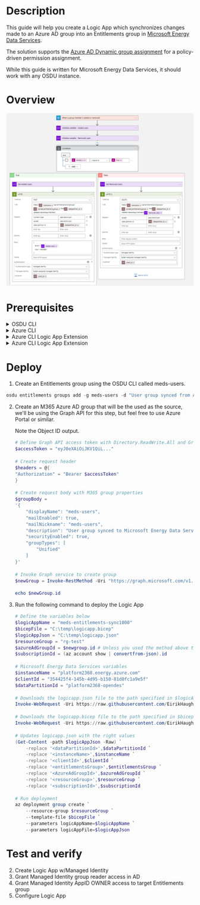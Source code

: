 # Description
This guide will help you create a Logic App which synchronizes changes made to an Azure AD group into an Entitlements group in [Microsoft Energy Data Services](https://azure.microsoft.com/en-us/products/energy-data-services/#overview).

The solution supports the [Azure AD Dynamic group assignment](https://learn.microsoft.com/en-us/azure/active-directory/enterprise-users/groups-dynamic-membership) for a policy-driven permission assignment. 

While this guide is written for Microsoft Energy Data Services, it should work with any OSDU instance.

# Overview
![Logic App for Azure AD group sync to Microsoft Energy Data Services](img/logicapp-concept.png)

# Prerequisites
<details>
<summary>OSDU CLI</summary>

1. Generate a [Refresh Token](https://learn.microsoft.com/en-us/azure/energy-data-services/how-to-generate-refresh-token) for your Microsoft Energy Data Services instance.
2. Download [OSDU CLI](https://community.opengroup.org/osdu/platform/data-flow/data-loading/osdu-cli) from the Open Source Community.
3. Authenticate to your Microsoft Energy Data Services instance by running the following command.
```Powershell
osdu config update
```
4. Enter all the instance details, see example below.
    <details>
    <summary>Example input</summary>

    ```conf
    server = https://<instance-name>.energy.azure.com
    crs_catalog_url = /api/crs/catalog/v2/
    crs_converter_url = /api/crs/converter/v2/
    entitlements_url = /api/entitlements/v2/
    file_url = /api/file/v2/
    legal_url = /api/legal/v1/
    schema_url = /api/schema-service/v1/
    search_url = /api/search/v2/
    storage_url = /api/storage/v2/
    unit_url = /api/unit/v3/
    workflow_url = /api/workflow/v1/
    data_partition_id = <data-partition-id>
    legal_tag = <legal-tag-id>
    acl_viewer = data.default.viewers@<data-partition-id>.dataservices.energy
    acl_owner = data.default.owners@<data-partition-id>.dataservices.energy
    authentication_mode = refresh_token
    token_endpoint = https://login.microsoftonline.com/<tenant-id>/oauth2/v2.0/token
    refresh_token = 0.ARoBv4j5cvDGr0GRqy18...
    client_id = <meds-appreg-client-id>
    client_secret =
    ```
5. Make sure that it is authenticated to your instance by running the following command.

    ```powershell
    osdu status
    ```

    This should return the following output:
    ```powershell
    PS C:\Users\admin> osdu status
    CRS Catalog service  200         OK
    CRS Converter service 200        OK
    File service         200         OK
    Entitlements Service 200         OK
    Legal service        200         OK
    Schema service       200         OK
    Search service       200         OK
    Storage service      200         OK
    Unit service         200         OK
    Workflow service     200         OK
    ```
</details>

<details>
<summary>Azure CLI</summary>

Download from [aka.ms/azurecli](https://aka.ms/azurecli).  
Login to the Azure CLI using the command below, and your user with subscription owner rights:
```Powershell
az login
```
Verify that the right subscription is selected:
```Powershell
az account show
```
If the correct subscription is not selected, run the following command:
```Powershell
az account set --subscription <subscription-id>
```
</details>

<details>
<summary>Azure CLI Logic App Extension</summary>

1. Install the module
    ```Powershell
    az extension add --name logic
    ```
</details>

<details>
<summary>Azure CLI Logic App Extension</summary>

1. Install the module
    ```Powershell
    az extension add --name logic
    ```
</details>


# Deploy

1. Create an Entitlements group using the OSDU CLI called meds-users.
```powershell
osdu entitlements groups add -g meds-users -d "User group synced from Azure AD by Logic App"
```
2. Create an M365 Azure AD group that will be the used as the source, we'll be using the Graph API for this step, but feel free to use Azure Portal or similar.

    Note the Object ID output.

    ```powershell
    # Define Graph API access token with Directory.ReadWrite.All and Group.ReadWrite.All
    $accessToken = "eyJ0eXAiOiJKV1QiL..."

    # Create request header
    $headers = @{
    "Authorization" = "Bearer $accessToken"
    }

    # Create request body with M365 group properties
    $groupBody = 
    '{
        "displayName": "meds-users",
        "mailEnabled": true,
        "mailNickname": "meds-users",
        "description": "User group synced to Microsoft Energy Data Services by Logic App",
        "securityEnabled": true,
        "groupTypes": [
            "Unified"
        ]
    }'

    # Invoke Graph service to create group
    $newGroup = Invoke-RestMethod -Uri "https://graph.microsoft.com/v1.0/groups" -ContentType "application/json" -Method POST -Headers $headers -Body $groupBody

    echo $newGroup.id
    ```
3. Run the following command to deploy the Logic App
    ```Powershell
    # Define the variables below
    $logicAppName = "meds-entitlements-sync1000"
    $bicepFile = "C:\temp\logicapp.bicep"
    $logicAppJson = "C:\temp\logicapp.json"
    $resourceGroup = "rg-test"
    $azureAdGroupId = $newgroup.id # Unless you used the method above to create the Azure AD Group, replace with the ObjectID of said group
    $subscriptionId = (az account show | convertfrom-json).id

    # Microsoft Energy Data Services variables
    $instanceName = "platform2368.energy.azure.com"
    $clientId = "354425f4-145b-4d95-b150-81d0fc1a9e5f"
    $dataPartitionId = "platform2368-opendes"

    # Downloads the logicapp.json file to the path specified in $logicAppJson
    Invoke-WebRequest -Uri https://raw.githubusercontent.com/EirikHaughom/MicrosoftEnergyDataServices/main/Guides/AADEntitlementsSync/src/logicapp.json -OutFile $logicAppJson

    # Downloads the logicapp.bicep file to the path specified in $bicepFile
    Invoke-WebRequest -Uri https://raw.githubusercontent.com/EirikHaughom/MicrosoftEnergyDataServices/main/Guides/AADEntitlementsSync/src/logicapp.bicep -OutFile $bicepFile

    # Updates logicapp.json with the right values
    (Get-Content -path $logicAppJson -Raw) `
        -replace '<dataPartitionId>',$dataPartitionId `
        -replace '<instanceName>',$instanceName `
        -replace '<clientId>',$clientId `
        -replace '<entitlementsGroup>',$entitlementsGroup `
        -replace '<AzureAdGroupId>',$azureAdGroupId `
        -replace '<resourceGroup>',$resourceGroup `
        -replace '<subscriptionId>',$subscriptionId

    # Run deployment
    az deployment group create `
        --resource-group $resourceGroup `
        --template-file $bicepFile `
        --parameters logicAppName=$logicAppName `
        --parameters logicAppFile=$logicAppJson
    ```


# Test and verify



2. Create Logic App w/Managed Identity
3. Grant Managed Identity group reader access in AD
4. Grant Managed Identity AppID OWNER access to target Entitlements group
5. Configure Logic App